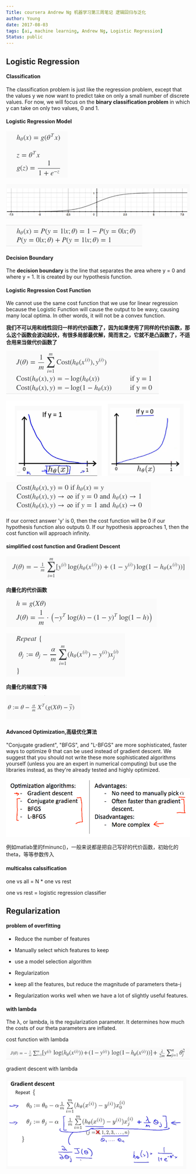 ```yaml
---
Title: coursera Andrew Ng 机器学习第三周笔记 逻辑回归与泛化
author: Young
date: 2017-08-03
tags: [ai, machine learning, Andrew Ng, Logistic Regression]
Status: public
---
```

## Logistic Regression

#### Classification

The classification problem is just like the regression problem, except that the values y we now want to predict take on only a small number of discrete values. For now, we will focus on the **binary classification problem** in which y can take on only two values, 0 and 1.

#### Logistic Regression Model

![](./2017-08-03/sigmoid-1.png)

![](./2017-08-03/sigmoid-2.png)

![](./2017-08-03/sigmoid-3.png)

#### Decision Boundary

The **decision boundary** is the line that separates the area where y = 0 and where y = 1. It is created by our hypothesis function.

#### Logistic Regression Cost Function

We cannot use the same cost function that we use for linear regression because the Logistic Function will cause the output to be wavy, causing many local optima. In other words, it will not be a convex function.

**我们不可以用和线性回归一样的代价函数了，因为如果使用了同样的代价函数，那么这个函数会波动起伏，有很多局部最优解，简而言之，它就不是凸函数了，不适合用来当做代价函数了**

![](./2017-08-03/cost-function-1.png)

![](./2017-08-03/cost-function-2.png)

![](./2017-08-03/cost-function-3.png)

If our correct answer 'y' is 0, then the cost function will be 0 if our hypothesis function also outputs 0. If our hypothesis approaches 1, then the cost function will approach infinity.

#### simplified cost function and Gradient Descent

![](./2017-08-03/cost-full-1.png)

**向量化的代价函数**

![](./2017-08-03/cost-full-2.png)

![](./2017-08-03/gradient-1.png)

**向量化的梯度下降**

![](./2017-08-03/gradient-2.png)

#### Advanced Optimization,高级优化算法

"Conjugate gradient", "BFGS", and "L-BFGS" are more sophisticated, faster ways to optimize θ that can be used instead of gradient descent. We suggest that you should not write these more sophisticated algorithms yourself (unless you are an expert in numerical computing) but use the libraries instead, as they're already tested and highly optimized.

![](./2017-08-03/optimized.png)

例如matlab里的fminunc()，一般来说都是把自己写好的代价函数，初始化的theta，等等参数传入

#### multicalss calssification

one vs all = N * one vs rest

one vs rest = logistic regression classifier

## Regularization

#### problem of overfitting

* Reduce the number of features
 * Manually select which features to keep
 * use a model selection algorithm

* Regularization
 * keep all the features, but reduce the magnitude of parameters theta-j
 * Regularization works well when we have a lot of slightly useful features.

#### with lambda

The λ, or lambda, is the regularization parameter. It determines how much the costs of our theta parameters are inflated.

cost function with lambda

![](./2017-08-03/lambda-cost.png)

gradient descent with lambda

![](./2017-08-03/lambda-gradient.png)


